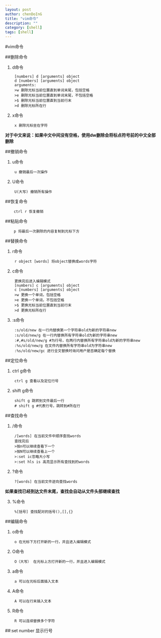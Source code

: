 ```yaml
---
layout: post
author: chenDoInG
title: "vim命令"
description: ""
category: [shell]
tags: [shell]
---
```

#vim命令

##删除命令

1. d命令
		
		[numbers] d [arguments] object
		d [numbers] [arguments] object
		arguments:
		>w 删除光标当前位置直到单词末尾，包括空格
		>e 删除光标当前位置直到单词末尾，不包括空格
		>$ 删除光标当前位置直到当前行末
		>d 删除光标所在行
2. x命令

		x 删除光标坐在字符
**对于中文来说：如果中文中间没有空格，使用dw删除会将标点符号前的中文全部删除**

##撤销命令

1. u命令
		
		u 撤销最后一次操作
2. U命令
		
		U(大写) 撤销所有操作

##恢复命令

		ctrl r 恢复撤销

##粘贴命令

		p 将最后一次删除的内容复制到光标下方

##替换命令

1. r命令
		
		r object [words] 将object替换成words字符
2. c命令
		
		更换完后进入编辑模式
		[numbers] c [arguments] object
		c [numbers] [arguments] object
		>w 更换一个单词，包括空格
		>e 更换一个单词，不包括空格
		>$ 更换光标当前位置直到当前行末
		>d 更换光标所在行
3. \:s命令

		:s/old/new 在一行内替换第一个字符串old为新的字符串new
		:s/old/new/g 在一行内替换所有字符串old为新的字符串new
		:#,#s/old/new/g #为行号，在两行内替换所有字符串old为新的字符串new
		:%s/old/new/g 在文件内替换所有字符串old为字符串new
		:%s/old/new/gc 进行全文替换时询问用户是否确定每个替换
##定位命令

1. ctrl g命令
		
		ctrl g 查看以及定位行号

2. shift g命令

		shift g 跳转到文件最后一行
		# shift g #代表行号，跳转到#所在行

##查找命令

1. /命令
		
		/[words] 在当前文件中顺序查找words
		查找完后
		>按n可以继续查看下一个		
		>按N可以继续查看上一个
		>:set ic忽略大小写
		>:set hls is 高亮显示所有查找到的words
2. ?命令

		?[words] 在当前文件逆向查找words
**如果查找已经到达文件末尾，查找会自动从文件头部继续查找**
	
3. %命令

		%[括号] 查找配对的括号(),[],{}
##编辑命令

1. o命令

		o 在光标下方打开新的一行，并且进入编辑模式
2. O命令

		O（大写） 在光标上方打开新的一行，并且进入编辑模式
3. a命令

		a 可以在光标后面插入文本
4. A命令	

		A 可以在行末插入文本
5. R命令

		R 可以连续替换多个字符
		
##\:set number 显示行号
